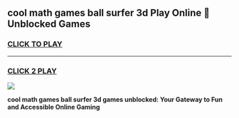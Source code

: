 
## cool math games ball surfer 3d Play Online 👋 Unblocked Games
<h3>
<a href="https://news.freeplayer.one?title=cool_math_games_ball_surfer_3d&ref=17CMG">CLICK TO PLAY</a></h3>
<hr>

<h3>
<a href="https://news.freeplayer.one?title=cool_math_games_ball_surfer_3d&ref=17CMG">CLICK 2 PLAY</a>
  
</h3>

<a href="https://news.freeplayer.one?title=cool_math_games_ball_surfer_3d&ref=17CMG/"><img src="https://clearcache.store/games.png"></a>


**cool math games ball surfer 3d games unblocked: Your Gateway to Fun and Accessible Online Gaming**
